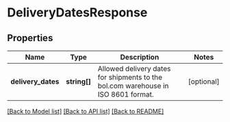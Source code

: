 # DeliveryDatesResponse

## Properties
Name | Type | Description | Notes
------------ | ------------- | ------------- | -------------
**delivery_dates** | **string[]** | Allowed delivery dates for shipments to the bol.com warehouse in ISO 8601 format. | [optional] 

[[Back to Model list]](../README.md#documentation-for-models) [[Back to API list]](../README.md#documentation-for-api-endpoints) [[Back to README]](../README.md)


